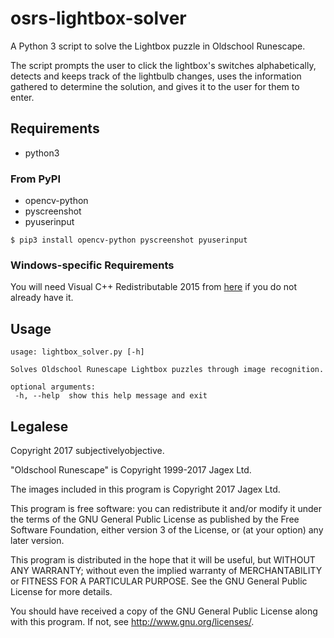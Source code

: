 osrs-lightbox-solver
====================

A Python 3 script to solve the Lightbox puzzle in Oldschool Runescape.

The script prompts the user to click the lightbox's switches alphabetically,
detects and keeps track of the lightbulb changes, uses the
information gathered to determine the solution, and gives it to the user for
them to enter.

## Requirements
 * python3

 ### From PyPI
 * opencv-python
 * pyscreenshot
 * pyuserinput

 ```
 $ pip3 install opencv-python pyscreenshot pyuserinput
 ```

 ### Windows-specific Requirements
 You will need Visual C++ Redistributable 2015 from [here](https://www.microsoft.com/en-us/download/details.aspx?id=48145) if you
 do not already have it.

 ## Usage
 ```
usage: lightbox_solver.py [-h]

Solves Oldschool Runescape Lightbox puzzles through image recognition.

optional arguments:
  -h, --help  show this help message and exit
```

## Legalese
Copyright 2017 subjectivelyobjective.

"Oldschool Runescape" is Copyright 1999-2017 Jagex Ltd.

The images included in this program is Copyright 2017 Jagex Ltd.

This program is free software: you can redistribute it and/or modify
it under the terms of the GNU General Public License as published by
the Free Software Foundation, either version 3 of the License, or
(at your option) any later version.

This program is distributed in the hope that it will be useful,
but WITHOUT ANY WARRANTY; without even the implied warranty of
MERCHANTABILITY or FITNESS FOR A PARTICULAR PURPOSE.  See the
GNU General Public License for more details.

You should have received a copy of the GNU General Public License
along with this program.  If not, see
<http://www.gnu.org/licenses/>.
